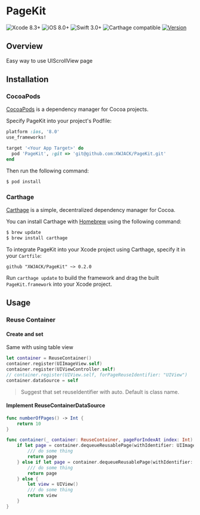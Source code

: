 # PageKit

![Xcode 8.3+](https://img.shields.io/badge/Xcode-8.3%2B-blue.svg)
![iOS 8.0+](https://img.shields.io/badge/iOS-8.0%2B-blue.svg)
![Swift 3.0+](https://img.shields.io/badge/Swift-3.0%2B-orange.svg)
![Carthage compatible](https://img.shields.io/badge/Carthage-compatible-brightgreen.svg)
[![Version](https://img.shields.io/cocoapods/v/PageKit.svg?style=flat)](https://cocoapods.org/pods/PageKit)

## Overview

Easy way to use UIScrollView page

## Installation

### CocoaPods

[CocoaPods](https://cocoapods.org/) is a dependency manager for Cocoa projects.

Specify PageKit into your project's Podfile:

```ruby
platform :ios, '8.0'
use_frameworks!

target '<Your App Target>' do
  pod 'PageKit', :git => 'git@github.com:XWJACK/PageKit.git'
end
```

Then run the following command:

```sh
$ pod install
```

### Carthage

[Carthage](https://github.com/Carthage/Carthage) is a simple, decentralized
dependency manager for Cocoa.

You can install Carthage with [Homebrew](http://brew.sh/) using the following command:

```bash
$ brew update
$ brew install carthage
```

To integrate PageKit into your Xcode project using Carthage, specify it in your `Cartfile`:

```ogdl
github "XWJACK/PageKit" ~> 0.2.0
```

Run `carthage update` to build the framework and drag the built `PageKit.framework` into your Xcode project.

## Usage

### Reuse Container

#### Create and set

Same with using table view

```swift
let container = ReuseContainer()
container.register(UIImageView.self)
container.register(UIViewController.self)
// container.register(UIView.self, forPageReuseIdentifier: "UIView")
container.dataSource = self
```
> Suggest that set reuseIdentifier with auto. Default is class name.

#### Implement ReuseContainerDataSource

```swift
func numberOfPages() -> Int {
    return 10
}

func container(_ container: ReuseContainer, pageForIndexAt index: Int) -> Page {
    if let page = container.dequeueReusablePage(withIdentifier: UIImageView.reuseIdentifier) as? UIImageView {
        /// do some thing
        return page
    } else if let page = container.dequeueReusablePage(withIdentifier: UIViewController.reuseIdentifier) as? UIViewController {
        /// do some thing
        return page
    } else {
        let view = UIView()
        /// do some thing
        return view
    }
}
```


